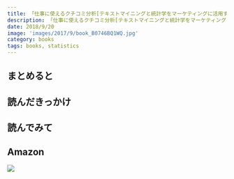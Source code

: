 ```yaml
---
title: 「仕事に使えるクチコミ分析[テキストマイニングと統計学をマーケティングに活用する]」を読みました
description: 「仕事に使えるクチコミ分析[テキストマイニングと統計学をマーケティングに活用する]」を読みました
date: 2018/9/20
image: 'images/2017/9/book_B0746BQ1WQ.jpg'
category: books
tags: books, statistics
---
```


## まとめると

## 読んだきっかけ

## 読んでみて

## Amazon

[![](http://images-jp.amazon.com/images/P/B0746BQ1WQ.09.MAIN._SCLZZZZZZZ_.jpg)](https://www.amazon.co.jp/dp/B0746BQ1WQ/)
